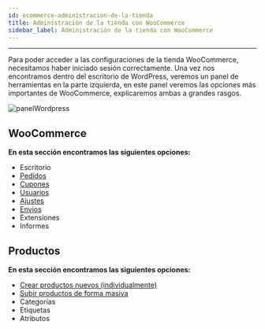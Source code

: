 ```yaml
---
id: ecommerce-administracion-de-la-tienda
title: Administración de la tienda con WooCommerce
sidebar_label: Administración de la tienda con WooCommerce
---
```

***

Para poder acceder a las configuraciones de la tienda WooCommerce, necesitamos haber iniciado sesión correctamente.
Una vez nos encontramos dentro del escritorio de WordPress, veremos un panel de herramientas en la parte izquierda, en este panel veremos las opciones más importantes de WooCommerce, explicaremos ambas a grandes rasgos.

![panelWordpress](https://static.conektica.com/static/img/AccesoPanel/panelWordpress.png)

## WooCommerce 
**En esta sección encontramos las siguientes opciones:**  
- Escritorio
- [Pedidos](/docs/ecommerce-pedidos-woocommerce)
- [Cupones](/docs/)
- [Usuarios](/docs/ecommerce-usuarios-woocommerce)
- [Ajustes](/docs/ecommerce-ajustes-generales)
- [Envios](/docs/ecommerce-envios-woocommerce)
- Extensiones
- Informes


## Productos
**En esta sección encontramos las siguientes opciones:**  
- [Crear productos nuevos (individualmente)](/docs/ecommerce-crear-productos-woocommerce)  
- [Subir productos de forma masiva](/docs/ecommerce-subir-productos-csv)  
- Categorías
- Etiquetas
- Atributos  

